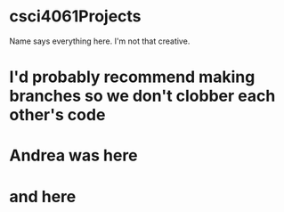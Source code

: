 # csci4061Projects
Name says everything here. I'm not that creative.

# I'd probably recommend making branches so we don't clobber each other's code

# Andrea was here
# and here